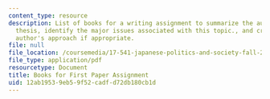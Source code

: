 ```yaml
---
content_type: resource
description: List of books for a writing assignment to summarize the author's main
  thesis, identify the major issues associated with this topic., and criticize the
  author's approach if appropriate.
file: null
file_location: /coursemedia/17-541-japanese-politics-and-society-fall-2008/12ab19539eb59f52cadfd72db180cb1d_booklist.pdf
file_type: application/pdf
resourcetype: Document
title: Books for First Paper Assignment
uid: 12ab1953-9eb5-9f52-cadf-d72db180cb1d
---
```


